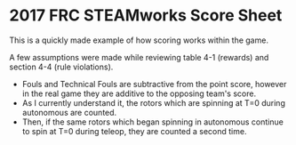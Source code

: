 # 2017 FRC STEAMworks Score Sheet

This is a quickly made example of how scoring works within the game.

A few assumptions were made while reviewing table 4-1 (rewards) and section 4-4 (rule violations).
* Fouls and Technical Fouls are subtractive from the point score, however in the real game they are additive to the opposing team's score.
* As I currently understand it, the rotors which are spinning at T=0 during autonomous are counted.
* Then, if the same rotors which began spinning in autonomous continue to spin at T=0 during teleop, they are counted a second time.
